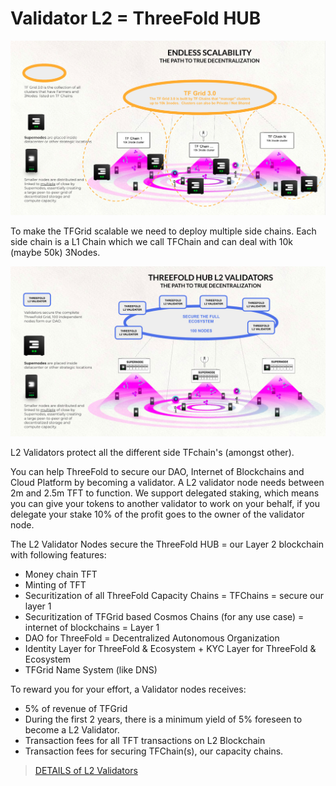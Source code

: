 # Validator L2 = ThreeFold HUB

![](img/scalabilitt_by_means_of_validators_.jpg)

To make the TFGrid scalable we need to deploy multiple side chains.
Each side chain is a L1 Chain which we call TFChain and can deal with 10k (maybe 50k) 3Nodes.

![](img/l2validator_.jpg)

L2 Validators protect all the different side TFchain's (amongst other).

You can help ThreeFold to secure our DAO, Internet of Blockchains and Cloud Platform by becoming a validator.
A L2 validator node needs between 2m and 2.5m TFT to function. We support delegated staking, which means you can give your tokens to another validator to work on your behalf, if you delegate your stake 10% of the profit goes to the owner of the validator node.

The L2 Validator Nodes secure the ThreeFold HUB = our Layer 2 blockchain with following features:

* Money chain TFT
* Minting of TFT
* Securitization of all ThreeFold Capacity Chains = TFChains = secure our layer 1
* Securitization of TFGrid based Cosmos Chains (for any use case) = internet of blockchains = Layer 1
* DAO for ThreeFold = Decentralized Autonomous Organization
* Identity Layer for ThreeFold & Ecosystem + KYC Layer for ThreeFold & Ecosystem
* TFGrid Name System (like DNS)

To reward you for your effort, a Validator nodes receives:

* 5% of revenue of TFGrid
* During the first 2 years, there is a minimum yield of 5% foreseen to become a L2 Validator.
* Transaction fees for all TFT transactions on L2 Blockchain
* Transaction fees for securing TFChain(s), our capacity chains.


> [DETAILS of L2 Validators](validator_l2_details)